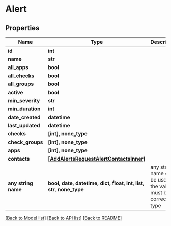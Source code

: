 # Alert


## Properties
Name | Type | Description | Notes
------------ | ------------- | ------------- | -------------
**id** | **int** |  | [optional] 
**name** | **str** |  | [optional] 
**all_apps** | **bool** |  | [optional] 
**all_checks** | **bool** |  | [optional] 
**all_groups** | **bool** |  | [optional] 
**active** | **bool** |  | [optional] 
**min_severity** | **str** |  | [optional] 
**min_duration** | **int** |  | [optional] 
**date_created** | **datetime** |  | [optional] 
**last_updated** | **datetime** |  | [optional] 
**checks** | **[int], none_type** |  | [optional] 
**check_groups** | **[int], none_type** |  | [optional] 
**apps** | **[int], none_type** |  | [optional] 
**contacts** | [**[AddAlertsRequestAlertContactsInner]**](AddAlertsRequestAlertContactsInner.md) |  | [optional] 
**any string name** | **bool, date, datetime, dict, float, int, list, str, none_type** | any string name can be used but the value must be the correct type | [optional]

[[Back to Model list]](../README.md#documentation-for-models) [[Back to API list]](../README.md#documentation-for-api-endpoints) [[Back to README]](../README.md)


